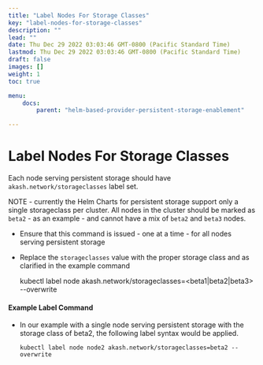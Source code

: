 ```yaml
---
title: "Label Nodes For Storage Classes"
key: "label-nodes-for-storage-classes"
description: ""
lead: ""
date: Thu Dec 29 2022 03:03:46 GMT-0800 (Pacific Standard Time)
lastmod: Thu Dec 29 2022 03:03:46 GMT-0800 (Pacific Standard Time)
draft: false
images: []
weight: 1
toc: true

menu:
    docs:
        parent: "helm-based-provider-persistent-storage-enablement"

---
```

Label Nodes For Storage Classes
===============================

Each node serving persistent storage should have `akash.network/storageclasses` label set.

NOTE - currently the Helm Charts for persistent storage support only a single storageclass per cluster. All nodes in the cluster should be marked as `beta2` - as an example - and cannot have a mix of `beta2` and `beta3` nodes.

*   Ensure that this command is issued - one at a time - for all nodes serving persistent storage
*   Replace the `storageclasses` value with the proper storage class and as clarified in the example command

    kubectl label node <node-name> akash.network/storageclasses=<beta1|beta2|beta3> --overwrite
    

#### Example Label Command

*   In our example with a single node serving persistent storage with the storage class of beta2, the following label syntax would be applied.
    
        kubectl label node node2 akash.network/storageclasses=beta2 --overwrite